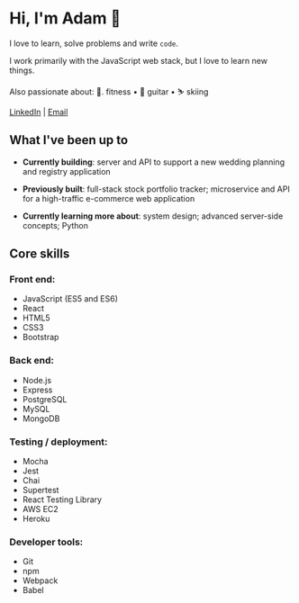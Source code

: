 
# Hi, I'm Adam 👋

I love to learn, solve problems and write `code`.

I work primarily with the JavaScript web stack, but I love to learn new things.

Also passionate about: 💪. fitness • 🎸  guitar • ⛷️  skiing 

[LinkedIn](https://www.linkedin.com/in/adamklingbaum/) | [Email](mailto:adam.klingbaum@gmail.com)

## What I've been up to

- **Currently building**: server and API to support a new wedding planning and registry application

- **Previously built**: full-stack stock portfolio tracker; microservice and API for a high-traffic e-commerce web application

- **Currently learning more about**: system design; advanced server-side concepts; Python

## Core skills

### Front end:
- JavaScript (ES5 and ES6)
- React
- HTML5
- CSS3
- Bootstrap

### Back end:
- Node.js
- Express
- PostgreSQL
- MySQL
- MongoDB

### Testing / deployment:
- Mocha
- Jest
- Chai
- Supertest
- React Testing Library
- AWS EC2
- Heroku

### Developer tools: 
- Git
- npm
- Webpack
- Babel
